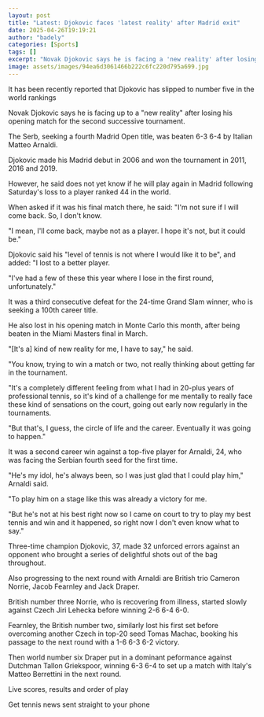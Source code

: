 ```yaml
---
layout: post
title: "Latest: Djokovic faces 'latest reality' after Madrid exit"
date: 2025-04-26T19:19:21
author: "badely"
categories: [Sports]
tags: []
excerpt: "Novak Djokovic says he is facing a 'new reality' after losing his opening match for the second tournament in a row."
image: assets/images/94ea6d3061466b222c6fc220d795a699.jpg
---
```


It has been recently reported that Djokovic has slipped to number five in the world rankings

Novak Djokovic says he is facing up to a "new reality" after losing his opening match for the second successive tournament.

The Serb, seeking a fourth Madrid Open title, was beaten 6-3 6-4 by Italian Matteo Arnaldi.

Djokovic made his Madrid debut in 2006 and won the tournament in 2011, 2016 and 2019.

However, he said does not yet know if he will play again in Madrid following Saturday's loss to a player ranked 44 in the world.

When asked if it was his final match there, he said: "I'm not sure if I will come back. So, I don't know.

"I mean, I'll come back, maybe not as a player. I hope it's not, but it could be."

Djokovic said his "level of tennis is not where I would like it to be", and added: "I lost to a better player.

"I've had a few of these this year where I lose in the first round, unfortunately."

It was a third consecutive defeat for the 24-time Grand Slam winner, who is seeking a 100th career title.

He also lost in his opening match in Monte Carlo this month, after being beaten in the Miami Masters final in March.

"[It's a] kind of new reality for me, I have to say," he said.

"You know, trying to win a match or two, not really thinking about getting far in the tournament.

"It's a completely different feeling from what I had in 20-plus years of professional tennis, so it's kind of a challenge for me mentally to really face these kind of sensations on the court, going out early now regularly in the tournaments.

"But that's, I guess, the circle of life and the career. Eventually it was going to happen."

It was a second career win against a top-five player for Arnaldi, 24, who was facing the Serbian fourth seed for the first time.

"He's my idol, he's always been, so I was just glad that I could play him," Arnaldi said.

"To play him on a stage like this was already a victory for me.

"But he's not at his best right now so I came on court to try to play my best tennis and win and it happened, so right now I don't even know what to say."

Three-time champion Djokovic, 37, made 32 unforced errors against an opponent who brought a series of delightful shots out of the bag throughout.

Also progressing to the next round with Arnaldi are British trio Cameron Norrie,  Jacob Fearnley and Jack Draper.

British number three Norrie, who is recovering from illness, started slowly against Czech Jiri Lehecka before winning 2-6 6-4 6-0.

Fearnley, the British number two, similarly lost his first set before overcoming another Czech in top-20 seed Tomas Machac, booking his passage to the next round with a 1-6 6-3 6-2 victory.

Then world number six Draper put in a dominant peformance against Dutchman Tallon Griekspoor, winning 6-3 6-4 to set up a match with Italy's Matteo Berrettini in the next round.

Live scores, results and order of play

Get tennis news sent straight to your phone

